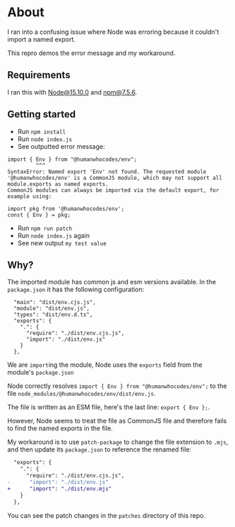 # About

I ran into a confusing issue where Node was erroring because it couldn't import a named export.

This repro demos the error message and my workaround.

## Requirements

I ran this with Node@15.10.0 and npm@7.5.6.

## Getting started

- Run `npm install`
- Run `node index.js`
- See outputted error message:

```
import { Env } from "@humanwhocodes/env";
         ^^^
SyntaxError: Named export 'Env' not found. The requested module '@humanwhocodes/env' is a CommonJS module, which may not support all module.exports as named exports.
CommonJS modules can always be imported via the default export, for example using:

import pkg from '@humanwhocodes/env';
const { Env } = pkg;
```

- Run `npm run patch`
- Run `node index.js` again
- See new output `my test value`

## Why?

The imported module has common js and esm versions available. In the `package.json` it has the following configuration:

```
  "main": "dist/env.cjs.js",
  "module": "dist/env.js",
  "types": "dist/env.d.ts",
  "exports": {
    ".": {
      "require": "./dist/env.cjs.js",
      "import": "./dist/env.js"
    }
  },
```

We are `import`ing the module, Node uses the `exports` field from the module's `package.json`

Node correctly resolves `import { Env } from "@humanwhocodes/env";` to the file `node_modules/@humanwhocodes/env/dist/env.js`.

The file is written as an ESM file, here's the last line:  `export { Env };`.  

However, Node seems to treat the file as CommonJS file and therefore fails to find the named exports in the file.

My workaround is to use `patch-package` to change the file extension to `.mjs`, and then update its `package.json` to reference the renamed file:

```diff
  "exports": {
    ".": {
      "require": "./dist/env.cjs.js",
-      "import": "./dist/env.js"
+      "import": "./dist/env.mjs"
    }
  },
```

You can see the patch changes in the `patches` directory of this repo.